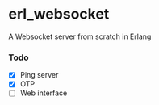 # erl_websocket
A Websocket server from scratch in Erlang

### Todo

  - [X] Ping server
  - [X] OTP
  - [ ] Web interface
